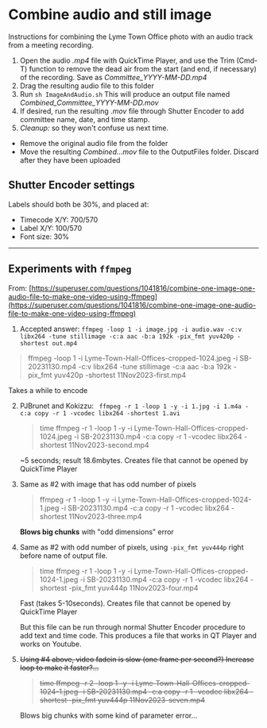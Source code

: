 # Combine audio and still image

Instructions for combining the Lyme Town Office photo with an audio track from a meeting recording. 

1. Open the audio _.mp4_ file with QuickTime Player, and use the Trim (Cmd-T) function to remove the dead air from the start (and end, if necessary) of the recording. Save as _Committee\_YYYY-MM-DD.mp4_
2. Drag the resulting audio file to this folder
3. Run `sh ImageAndAudio.sh` This will produce an output file named _Combined\_Committee\_YYYY-MM-DD.mov_
4. If desired, run the resulting _.mov_ file through Shutter Encoder to add committee name, date, and time stamp.
5. _Cleanup:_ so they won't confuse us next time.
  - Remove the original audio file from the folder
  - Move the resulting _Combined...mov_ file to the OutputFiles folder. Discard after they have been uploaded

## Shutter Encoder settings

Labels should both be 30%, and placed at:

* Timecode X/Y: 700/570
* Label X/Y: 100/570
* Font size: 30%


---------

## Experiments with `ffmpeg`
From: [https://superuser.com/questions/1041816/combine-one-image-one-audio-file-to-make-one-video-using-ffmpeg](https://superuser.com/questions/1041816/combine-one-image-one-audio-file-to-make-one-video-using-ffmpeg)

1.  Accepted answer:
`ffmpeg -loop 1 -i image.jpg -i audio.wav -c:v libx264 -tune stillimage -c:a aac -b:a 192k -pix_fmt yuv420p -shortest out.mp4`

   > ffmpeg -loop 1 -i Lyme-Town-Hall-Offices-cropped-1024.jpeg -i SB-20231130.mp4 -c:v libx264 -tune stillimage -c:a aac -b:a 192k -pix_fmt yuv420p -shortest 11Nov2023-first.mp4
   
   Takes a while to encode

2. PJBrunet and Kokizzu:
` ffmpeg -r 1 -loop 1 -y -i 1.jpg -i 1.m4a -c:a copy -r 1 -vcodec libx264 -shortest 1.avi`

   > time ffmpeg -r 1 -loop 1 -y -i Lyme-Town-Hall-Offices-cropped-1024.jpeg -i SB-20231130.mp4 -c:a copy -r 1 -vcodec libx264 -shortest 11Nov2023-second.mp4

   ~5 seconds; result 18.6mbytes.
	Creates file that cannot be opened by QuickTime Player

3. Same as #2 with image that has odd number of pixels

   > ffmpeg -r 1 -loop 1 -y -i Lyme-Town-Hall-Offices-cropped-1024-1.jpeg -i SB-20231130.mp4 -c:a copy -r 1 -vcodec libx264 -shortest 11Nov2023-three.mp4

   **Blows big chunks** with "odd dimensions" error

4. Same as #2 with odd number of pixels, using `-pix_fmt yuv444p` right before name of output file.

   > time ffmpeg -r 1 -loop 1 -y  -i Lyme-Town-Hall-Offices-cropped-1024-1.jpeg -i SB-20231130.mp4 -c:a copy -r 1 -vcodec libx264 -shortest -pix_fmt yuv444p 11Nov2023-four.mp4
   
   Fast (takes 5-10seconds). Creates file that cannot be opened by QuickTime Player
   
   But this file can be run through normal Shutter Encoder procedure to add text and time code. This produces a file that works in QT Player and works on Youtube.

5. ~~Using #4 above, video fadein is slow (one frame per second?) Increase loop to make it faster?...~~

   > ~~time ffmpeg -r 2 -loop 1 -y  -i Lyme-Town-Hall-Offices-cropped-1024-1.jpeg -i SB-20231130.mp4 -c:a copy -r 1 -vcodec libx264 -shortest -pix_fmt yuv444p 11Nov2023-seven.mp4~~
   
   Blows big chunks with some kind of parameter error...



